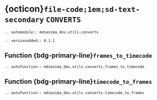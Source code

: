 # {octicon}`file-code;1em;sd-text-secondary` `CONVERTS`

```{eval-rst}
.. automodule:: mdsanima_dev.utils.converts
```

```{eval-rst}
.. versionadded:: 0.1.1
```

## Function {bdg-primary-line}`frames_to_timecode`

```{eval-rst}
.. autofunction:: mdsanima_dev.utils.converts.frames_to_timecode
```

## Function {bdg-primary-line}`timecode_to_frames`

```{eval-rst}
.. autofunction:: mdsanima_dev.utils.converts.timecode_to_frames
```
